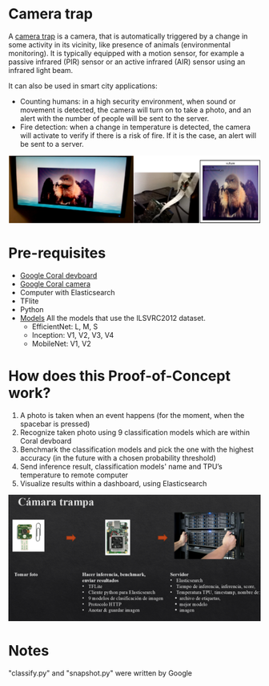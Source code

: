 # Camera trap
A [camera trap](https://www.worldwildlife.org/initiatives/camera-traps) is a camera, that is automatically triggered by a change in some activity in its vicinity, like presence of animals (environmental monitoring). It is typically equipped with a motion sensor, for example a passive infrared (PIR) sensor or an active infrared (AIR) sensor using an infrared light beam.

It can also be used in smart city applications: 
* Counting humans: in a high security environment, when sound or movement is detected, the camera will turn on to take a photo, and an alert with the number of people will be sent
  to the server.
* Fire detection: when a change in temperature is detected, the camera will activate to verify if there is a risk of fire. If it is the case, an alert will be sent to a server.

[![Project Demo](./images/CameraTrap_scheme2.png)](Cámara_trampa.pdf)

# Pre-requisites
* [Google Coral devboard](https://coral.ai/products/dev-board)
* [Google Coral camera](https://coral.ai/products/camera/)
* Computer with Elasticsearch
* TFlite
* Python
* [Models](https://coral.ai/models/image-classification/)
  All the models that use the ILSVRC2012 dataset.
  * EfficientNet: L, M, S
  * Inception: V1, V2, V3, V4
  * MobileNet: V1, V2

# How does this Proof-of-Concept work?
1. A photo is taken when an event happens (for the moment, when the spacebar is pressed)
2. Recognize taken photo using 9 classification models which are within Coral devboard
3. Benchmark the classification models and pick the one with the highest accuracy (in the future with a chosen probability threshold)
4. Send inference result, classification models' name and TPU’s temperature to remote computer
5. Visualize results within a dashboard, using Elasticsearch

[![Project Demo](./images/CameraTrap_scheme.png)](Cámara_trampa.pdf)



# Notes
"classify.py" and "snapshot.py" were written by Google
